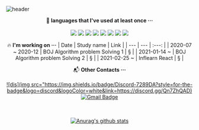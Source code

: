 
![header](https://capsule-render.vercel.app/api?text=%Hi,%There!👋&type=shark&height=180&animation=fadeIn&fontSize=40&fontAlignY=30)
<p align="center"></p>

<div align=center>


📝 **languages that I've used at least once ···**
<br><br>
<img src="https://img.shields.io/badge/Python-14354C?style=for-the-badge&logo=python&logoColor=white" />
<img src="https://img.shields.io/badge/C-00599C?style=for-the-badge&logo=c&logoColor=white" />
<img src="https://img.shields.io/badge/C%2B%2B-00599C?style=for-the-badge&logo=c%2B%2B&logoColor=white" />
<img src="https://img.shields.io/badge/Java-ED8B00?style=for-the-badge&logo=java&logoColor=white" />
<img src="https://img.shields.io/badge/JavaScript-F7DF1E?style=for-the-badge&logo=javascript&logoColor=black" />
<img src="https://img.shields.io/badge/R-276DC3?style=for-the-badge&logo=r&logoColor=white" />
<img src="https://img.shields.io/badge/MySQL-00000F?style=for-the-badge&logo=mysql&logoColor=white" />
<img src="https://img.shields.io/badge/React-20232A?style=for-the-badge&logo=react&logoColor=61DAFB" />






🔥 **I'm working on ···**
| Date | Study name | Link |
| --- | --- | :---: |
| 2020-07 ~ 2020-12 | BOJ Algorithm problem Solving 1 | § |
| 2021-01-14 ~ | BOJ Algorithm problem Solving 2 | § |
| 2021-02-25 ~ | Inflearn React | § |






📬 **Other Contacts ···** 
<br><br>
[![dis](img src="https://img.shields.io/badge/Discord-7289DA?style=for-the-badge&logo=discord&logoColor=white&link=https://discord.gg/Qn7ZhQAD)](https://discord.gg/Qn7ZhQAD)
[![Gmail Badge](https://img.shields.io/badge/Gmail-D14836?style=for-the-badge&logo=gmail&logoColor=white&link=mailto:lasilla2096@gmail.com)](mailto:lasilla2096@gmail.com)


<br><br>
[![Anurag's github stats](https://github-readme-stats.vercel.app/api?username=lasilla20)](https://github.com/anuraghazra/github-readme-stats)

<!--
**lasilla20/lasilla20** is a ✨ _special_ ✨ repository because its `README.md` (this file) appears on your GitHub profile.

Here are some ideas to get you started:

- 🔭 I’m currently working on ...
- 🌱 I’m currently learning ...
- 👯 I’m looking to collaborate on ...
- 🤔 I’m looking for help with ...
- 💬 Ask me about ...
- 📫 How to reach me: ...
- 😄 Pronouns: ...
- ⚡ Fun fact: ...
-->
